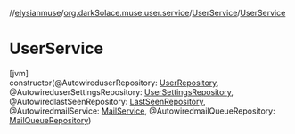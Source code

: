 //[elysianmuse](../../../index.md)/[org.darkSolace.muse.user.service](../index.md)/[UserService](index.md)/[UserService](-user-service.md)

# UserService

[jvm]\
constructor(@AutowireduserRepository: [UserRepository](../../org.darkSolace.muse.user.repository/-user-repository/index.md), @AutowireduserSettingsRepository: [UserSettingsRepository](../../org.darkSolace.muse.user.repository/-user-settings-repository/index.md), @AutowiredlastSeenRepository: [LastSeenRepository](../../org.darkSolace.muse.lastSeen.repository/-last-seen-repository/index.md), @AutowiredmailService: [MailService](../../org.darkSolace.muse.mail.service/-mail-service/index.md), @AutowiredmailQueueRepository: [MailQueueRepository](../../org.darkSolace.muse.mail.repository/-mail-queue-repository/index.md))
